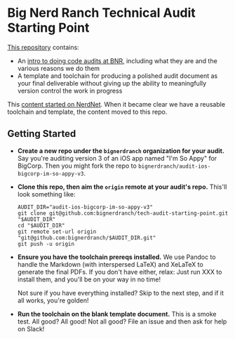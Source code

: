 # Big Nerd Ranch Technical Audit Starting Point

[This repository](https://github.com/bignerdranch/tech-audit-starting-point)
contains:

- An [intro to doing code audits at BNR](intro.md), including what they are and the various
  reasons we do them
- A template and toolchain for producing a polished audit document as your
  final deliverable without giving up the ability to meaningfully version
  control the work in progress

This [content started on NerdNet](https://sites.google.com/a/bignerdranch.com/nerdnet/history/ios-mac-history/technical-audits).
When it became clear we have a reusable toolchain and template,
the content moved to this repo.


## Getting Started

- **Create a new repo under the `bignerdranch` organization for your audit.**
  Say you're auditing version 3 of an iOS app named "I'm So Appy" for BigCorp.
  Then you might fork the repo to `bignerdranch/audit-ios-bigcorp-im-so-appy-v3`.

- **Clone this repo, then aim the `origin` remote at your audit's repo.**
  This'll look something like:

  ```
  AUDIT_DIR="audit-ios-bigcorp-im-so-appy-v3"
  git clone git@github.com:bignerdranch/tech-audit-starting-point.git "$AUDIT_DIR"
  cd "$AUDIT_DIR"
  git remote set-url origin "git@github.com:bignerdranch/$AUDIT_DIR.git"
  git push -u origin
  ```

- **Ensure you have the toolchain prereqs installed.**
  We use Pandoc to handle the Markdown (with interspersed LaTeX)
  and XeLaTeX to generate the final PDFs. If you don't have either, relax:
  Just run XXX to install them, and you'll be on your way in no time!

  Not sure if you have everything installed?
  Skip to the next step, and if it all works, you're golden!

- **Run the toolchain on the blank template document.**
  This is a smoke test.
  All good? All good!
  Not all good? File an issue and then ask for help on Slack!
